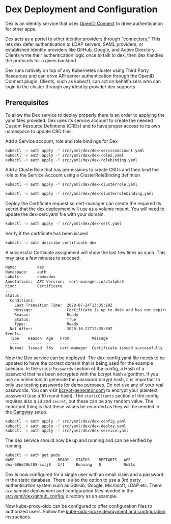 # Dex Deployment and Configuration

Dex is an identity service that uses [OpenID Connect](https://openid.net/connect/) to drive authentication for other apps.

Dex acts as a portal to other identity providers through ["connectors."](https://github.com/dexidp/dex#connectors) This lets dex defer authentication to LDAP servers, SAML providers, or established identity providers like GitHub, Google, and Active Directory. Clients write their authentication logic once to talk to dex, then dex handles the protocols for a given backend.

Dex runs natively on top of any Kubernetes cluster using Third Party Resources and can drive API server authentication through the OpenID Connect plugin. Clients, such as kubectl, can act on behalf users who can login to the cluster through any identity provider dex supports.

## Prerequisites

To allow the Dex service to deploy properly there is an order to applying the yaml files provided. Dex uses its service account to create the needed Custom Resource Defintions (CRDs) and to have proper access to its own namespace to update CRD files.

Add a Service account, role and role bindings for Dex

```bash
kubectl -n auth apply -f src/yaml/dex/dex-serviceaccount.yaml
kubectl -n auth apply -f src/yaml/dex/dex-roles.yaml
kubectl -n auth apply -f src/yaml/dex/dex-rolebinding.yaml
```

Add a ClusterRole that has permissions to create CRDs and then bind the role to the Service Account using a ClusterRoleBinding defintion

```bash
kubectl -n auth apply -f src/yaml/dex/dex-clusterrole.yaml

kubectl -n auth apply -f src/yaml/dex/dex-clusterrolebinding.yaml
```

Deploy the Certificate request so cert-manager can create the required tls secret that the dex deployment will use as a volume mount.
You will need to update the dex-cert.yaml file with your domain.

```bash
kubectl -n auth apply -f src/yaml/dex/dex-cert.yaml
```

Verify if the certificate has been issued

```bash
kubectl -n auth describe certificate dex
```

A successful Certiicate assignment will show the last few lines as such. This may take a few minutes to succeed.

```bash
Name:         dex
Namespace:    auth
Labels:       name=dex
Annotations:  API Version:  cert-manager.io/v1alpha3
Kind:         Certificate
...
Status:
  Conditions:
    Last Transition Time:  2020-07-24T13:35:10Z
    Message:               Certificate is up to date and has not expired
    Reason:                Ready
    Status:                True
    Type:                  Ready
  Not After:               2020-10-22T12:35:09Z
Events:
  Type    Reason  Age   From          Message
  ----    ------  ----  ----          -------
  Normal  Issued  38s   cert-manager  Certificate issued successfully
```

Now the Dex service can be deployed. The dex-config.yaml file needs to be updated to have the correct domain that is being used for the example scenario. In the `staticPasswords` section of the config, a Hash of a password that has been encrypted with the bcrypt hash algorithm. If you use an online tool to generate the password bcrypt hash, it is important to only use testing passwords for demo purposes. Do not use any of your real passwords. You can visit [bcrypt-generator.com](https://bcrypt-generator.com/) to encrypt your plaintext password (use a 10 round hash). The `staticClients` section of the config requires also a `id` and `secret`, but these can be any random value. The important thing is that these values be recorded as they will be needed in the [Gangway](../../docs/gangway/README.md) setup.

```bash
kubectl -n auth apply -f src/yaml/dex/dex-config.yaml
kubectl -n auth apply -f src/yaml/dex/dex-deploy.yaml
kubectl -n auth apply -f src/yaml/dex/dex-service.yaml
```

The dex service should now be up and running and can be verified by running

```bash
kubectl -n auth get pods
NAME                   READY   STATUS    RESTARTS   AGE
dex-686d49bf85-sxlj8   1/1     Running   0          9m51s
```

Dex is now configured for a single user with an email claim and a password in the static database. There is also the option to use a 3rd party authentication system such as GitHub, Google, Microsoft, LDAP etc. There is a sample deployment and configuration files needed in the [src/yaml/dex/github_config/](../..src/yaml/dex/github_config/) directory as an example.

Now kube-proxy-oidc can be configured to offer configuration files to authorized users. Follow the [kube-oidc-proxy deployment and configuration](../../docs/kube-oidc-proxy/README.md) instructions.
